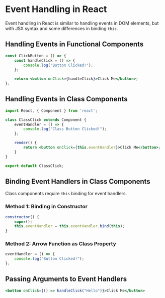 # Event Handling in React

Event handling in React is similar to handling events in DOM elements, but with JSX syntax and some differences in binding `this`.

## Handling Events in Functional Components

```jsx
const ClickButton = () => {
    const handleClick = () => {
        console.log("Button Clicked!");
    };

    return <button onClick={handleClick}>Click Me</button>;
};
```

## Handling Events in Class Components

```jsx
import React, { Component } from 'react';

class ClassClick extends Component {
    eventHandler = () => {
        console.log("Class Button Clicked!");
    };

    render() {
        return <button onClick={this.eventHandler}>Click Me</button>;
    }
}

export default ClassClick;
```

## Binding Event Handlers in Class Components
Class components require `this` binding for event handlers.

### Method 1: Binding in Constructor
```jsx
constructor() {
    super();
    this.eventHandler = this.eventHandler.bind(this);
}
```

### Method 2: Arrow Function as Class Property
```jsx
eventHandler = () => {
    console.log("Button Clicked!");
};
```

## Passing Arguments to Event Handlers
```jsx
<button onClick={() => handleClick("Hello")}>Click Me</button>
